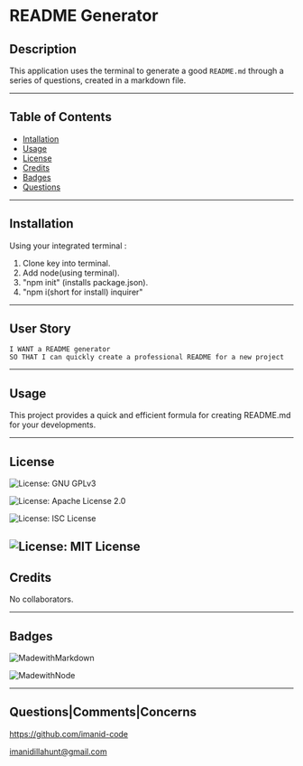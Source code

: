 # README Generator 

## Description 

This application uses the terminal to generate a good ```README.md``` through a series of questions, created in a markdown file. 

---

## Table of Contents 

* [Intallation](#Installation)
* [Usage](#Usage)
* [License](#License)
* [Credits](#Credits)
* [Badges](#Badges)
* [Questions](#Questions|Comments|Concerns)

--- 

## Installation 
Using your integrated terminal : 
1. Clone key into terminal. 
2. Add node(using terminal).
3. "npm init" (installs package.json).
4. "npm i(short for install) inquirer" 


--- 
## User Story 

``` AS A developer
I WANT a README generator
SO THAT I can quickly create a professional README for a new project
``` 

---

## Usage 

This project provides a quick and efficient formula for creating README.md for your developments. 

---- 

## License 

![License: GNU GPLv3](https://img.shields.io/badge/License-GNU-ff69b4.svg)

![License: Apache License 2.0](https://img.shields.io/badge/License-Apache-brightgreen.svg)

![License: ISC License](https://img.shields.io/badge/License-ISC-blueviolet.svg)

![License: MIT License](https://img.shields.io/badge/License-MIT-blue.svg)
---

## Credits 

No collaborators. 

---

## Badges 

![MadewithMarkdown](https://img.shields.io/badge/MarkDown-50%25-brightgreen)

![MadewithNode](https://img.shields.io/badge/Node.ja-50%25-yellow)

---
## Questions|Comments|Concerns

https://github.com/imanid-code

imanidillahunt@gmail.com
